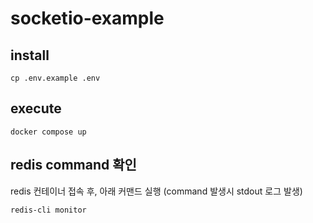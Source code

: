 # socketio-example

## install
```shell
cp .env.example .env
```

## execute
```shell
docker compose up
```

## redis command 확인
redis 컨테이너 접속 후, 아래 커맨드 실행
(command 발생시 stdout 로그 발생)

```shell
redis-cli monitor
```
